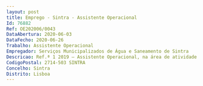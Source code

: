 ```yaml
--- 
layout: post
title: Emprego - Sintra - Assistente Operacional
Id: 76882
Ref: OE202006/0043
DataAbertura: 2020-06-03
DataFecho: 2020-06-26
Trabalho: Assistente Operacional
Empregador: Serviços Municipalizados de Água e Saneamento de Sintra
Descricao: Ref.ª 1 2019 – Assistente Operacional, na área de atividade de Armazém.Recebe os materiais, procedendo à sua conferência e providenciando pelas suas cargas e descargas  Codifica, localiza, movimenta, arruma e conserva os materiais armazenados a seu cargo  Satisfaz as requisições e devoluções feitas ao armazém, quando devidamente autorizadas  Alerta o aprovisionamento quando o stock está reduzido ou em excesso, assim como prestar outras informações necessárias para contabilização, controlo e gestão de stocks  Emite requisições de compra para manutenção de stocks de materiais  Gera Listas de Conferências para análise de todos os movimentos de materiais gerados no sistema informático  Regista todas as entradas e saídas dos armazéns, mantendo permanentemente atualizado o ficheiro de existências, e efetuar o inventário e controlo físico dos materiais armazenados  Providencia pela recuperação de materiais  Zela pela manutenção das condições de limpeza, arrumação e segurança do armazém  Carrega dados nas aplicações informáticas utilizadas nos serviços  Procede à carga e descarga, movimentação, arrumo de mercadorias e materiais diversos de e para depósitos e armazéns  Limpa e organiza todo o material existente no armazém  Efetua a entrega dos materiais aos setores requisitantes  Dá apoio ao atendimento dos fornecedores  Colabora na conferência dos materiais rececionados, Colabora na inventariação dos materiais  Alerta os colegas para reposição de stocks e eventuais ruturas de stocks.
CodigoPostal: 2714-503 SINTRA
Concelho: Sintra
Distrito: Lisboa
--- 
```

